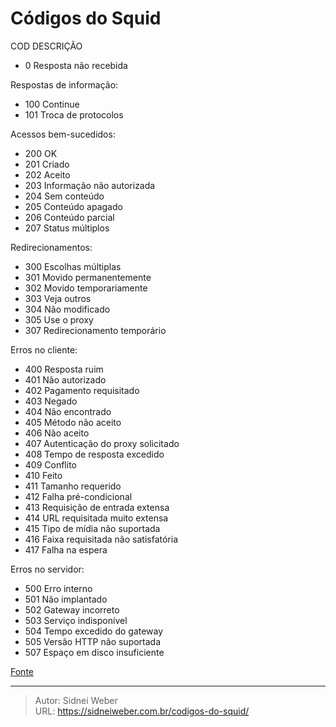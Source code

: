 # Códigos do Squid

COD  DESCRIÇÃO

- 0    Resposta não recebida

Respostas de informação:

- 100  Continue
- 101  Troca de protocolos

Acessos bem-sucedidos:

- 200  OK
-  201  Criado
-  202  Aceito
-  203  Informação não autorizada
-  204  Sem conteúdo
-  205  Conteúdo apagado
-  206  Conteúdo parcial
-  207  Status múltiplos

Redirecionamentos:

-  300  Escolhas múltiplas
-  301  Movido permanentemente
-  302  Movido temporariamente
-  303  Veja outros
-  304  Não modificado
-  305  Use o proxy
-  307  Redirecionamento temporário

Erros no cliente:

-  400  Resposta ruim
-  401  Não autorizado
-  402  Pagamento requisitado
-  403  Negado
-  404  Não encontrado
-  405  Método não aceito
-  406  Não aceito
-  407  Autenticação do proxy solicitado
-  408  Tempo de resposta excedido
-  409  Conflito
-  410  Feito
-  411  Tamanho requerido
-  412  Falha pré-condicional
-  413  Requisição de entrada extensa
-  414  URL requisitada muito extensa
-  415  Tipo de mídia não suportada
-  416  Faixa requisitada não satisfatória
-  417  Falha na espera

Erros no servidor:

-  500  Erro interno
-  501  Não implantado
-  502  Gateway incorreto
-  503  Serviço indisponível
-  504  Tempo excedido do gateway
-  505  Versão HTTP não suportada
-  507  Espaço em disco insuficiente

[Fonte](http://www.vivaolinux.com.br/dica/Codigos-do-Squid)

---

> Autor: Sidnei Weber  
> URL: https://sidneiweber.com.br/codigos-do-squid/  

